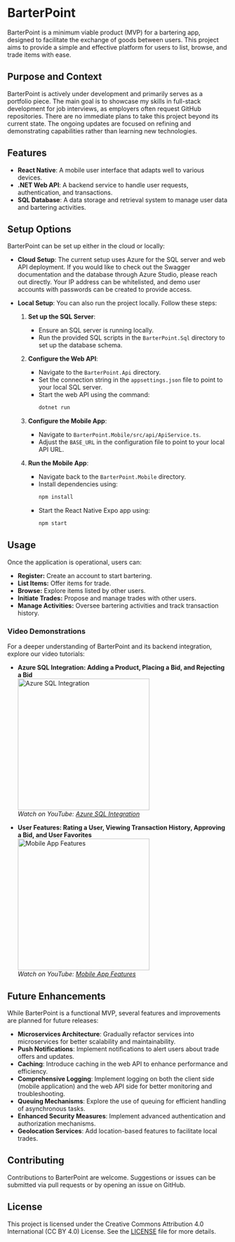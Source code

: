 # BarterPoint

BarterPoint is a minimum viable product (MVP) for a bartering app, designed to facilitate the exchange of goods between users. This project aims to provide a simple and effective platform for users to list, browse, and trade items with ease.

## Purpose and Context

BarterPoint is actively under development and primarily serves as a portfolio piece. The main goal is to showcase my skills in full-stack development for job interviews, as employers often request GitHub repositories. There are no immediate plans to take this project beyond its current state. The ongoing updates are focused on refining and demonstrating capabilities rather than learning new technologies.

## Features

- **React Native**: A mobile user interface that adapts well to various devices.
- **.NET Web API**: A backend service to handle user requests, authentication, and transactions.
- **SQL Database**: A data storage and retrieval system to manage user data and bartering activities.

## Setup Options

BarterPoint can be set up either in the cloud or locally:

- **Cloud Setup**: The current setup uses Azure for the SQL server and web API deployment. If you would like to check out the Swagger documentation and the database through Azure Studio, please reach out directly. Your IP address can be whitelisted, and demo user accounts with passwords can be created to provide access.

- **Local Setup**: You can also run the project locally. Follow these steps:

    1. **Set up the SQL Server**:
        - Ensure an SQL server is running locally.
        - Run the provided SQL scripts in the `BarterPoint.Sql` directory to set up the database schema.

    2. **Configure the Web API**:
        - Navigate to the `BarterPoint.Api` directory.
        - Set the connection string in the `appsettings.json` file to point to your local SQL server.
        - Start the web API using the command:
            ```sh
            dotnet run
            ```

    3. **Configure the Mobile App**:
        - Navigate to `BarterPoint.Mobile/src/api/ApiService.ts`.
        - Adjust the `BASE_URL` in the configuration file to point to your local API URL.

    4. **Run the Mobile App**:
        - Navigate back to the `BarterPoint.Mobile` directory.
        - Install dependencies using:
          ```sh
          npm install
          ```
        - Start the React Native Expo app using:
          ```sh
          npm start
          ```

## Usage

Once the application is operational, users can:

- **Register:** Create an account to start bartering.
- **List Items:** Offer items for trade.
- **Browse:** Explore items listed by other users.
- **Initiate Trades:** Propose and manage trades with other users.
- **Manage Activities:** Oversee bartering activities and track transaction history.

### Video Demonstrations

For a deeper understanding of BarterPoint and its backend integration, explore our video tutorials:

- **Azure SQL Integration: Adding a Product, Placing a Bid, and Rejecting a Bid**  
  <a href="https://youtu.be/zPqRwxAFm4k?si=HMBVvn4WwxGtXvWt">
    <img src="https://img.youtube.com/vi/zPqRwxAFm4k/0.jpg" alt="Azure SQL Integration" width="300"/>
  </a>  
  *Watch on YouTube: [Azure SQL Integration](https://youtu.be/zPqRwxAFm4k?si=HMBVvn4WwxGtXvWt)*

- **User Features: Rating a User, Viewing Transaction History, Approving a Bid, and User Favorites**  
  <a href="https://youtu.be/UssjjZkvYl0">
    <img src="https://img.youtube.com/vi/UssjjZkvYl0/0.jpg" alt="Mobile App Features" width="300"/>
  </a>  
  *Watch on YouTube: [Mobile App Features](https://youtu.be/UssjjZkvYl0)*

## Future Enhancements

While BarterPoint is a functional MVP, several features and improvements are planned for future releases:

- **Microservices Architecture**: Gradually refactor services into microservices for better scalability and maintainability.
- **Push Notifications**: Implement notifications to alert users about trade offers and updates.
- **Caching**: Introduce caching in the web API to enhance performance and efficiency.
- **Comprehensive Logging**: Implement logging on both the client side (mobile application) and the web API side for better monitoring and troubleshooting.
- **Queuing Mechanisms**: Explore the use of queuing for efficient handling of asynchronous tasks.
- **Enhanced Security Measures**: Implement advanced authentication and authorization mechanisms.
- **Geolocation Services**: Add location-based features to facilitate local trades.

## Contributing

Contributions to BarterPoint are welcome. Suggestions or issues can be submitted via pull requests or by opening an issue on GitHub.

## License

This project is licensed under the Creative Commons Attribution 4.0 International (CC BY 4.0) License. See the [LICENSE](./LICENSE) file for more details.